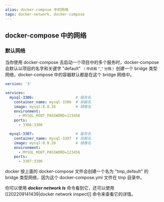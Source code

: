 ```yaml
---
alias: docker-compose 中的网络
tags: docker-network, docker-compose 
---
```


## docker-compose 中的网络

### 默认网络

当你使用 docker-compose 去启动一个项目中的多个服务时，docker-compose 会默认以项目的名字和关键字 "default" <small>（ 中间有 "_" 分隔 ）</small>创建一个 bridge 类型网络，docker-compose 中的容器默认都是在这个 bridge 网络中。

```yaml
version: '3'

services:
  mysql-3306:                   # 服务名
    container_name: mysql-3306  # 容器名
    image: mysql:8.0.26         # 镜像名
    environment:
      - MYSQL_ROOT_PASSWORD=123456
    ports:
      - 3306:3306

  mysql-3307:                   # 服务名
    container_name: mysql-3307  # 容器名
    image: mysql:8.0.26         # 镜像名
    environment:
      - MYSQL_ROOT_PASSWORD=123456
    ports:
      - 3307:3306
```

docker 按上面的 docker-compose 文件会创建一个名为 "tmp_default" 的 bridge 类型网络，因为这个 docker-compose.yml 文件在 tmp 目录中。

你可以使用 _**docker network ls**_ 命令看到它，还可以使用 [[202209141439|docker network inspect]] 命令来查看它的详情。
